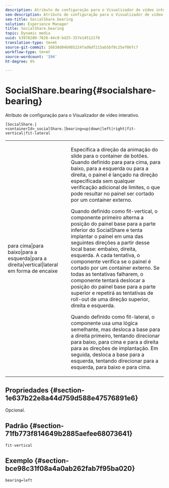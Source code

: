 ```yaml
---
description: Atributo de configuração para o Visualizador de vídeo interativo.
seo-description: Atributo de configuração para o Visualizador de vídeo interativo.
seo-title: SocialShare.bearing
solution: Experience Manager
title: SocialShare.bearing
topic: Dynamic media
uuid: b3978280-7826-44c0-bd25-357e145121f8
translation-type: tm+mt
source-git-commit: 16838d04b005224fad6df215ab5bf8c25ef86fc7
workflow-type: tm+mt
source-wordcount: '194'
ht-degree: 0%

---
```



# SocialShare.bearing{#socialshare-bearing}

Atributo de configuração para o Visualizador de vídeo interativo.

`[SocialShare.|<containerId>_socialShare.]bearing=up|down|left|right|fit-vertical|fit-lateral`

<table id="table_441553CD34C94A58A9D7CBF772DEDDB6"> 
 <tbody> 
  <tr> 
   <td colname="col1"> <p> <span class="codeph"> para cima|para baixo|para a esquerda|para a direita|vertical|lateral em forma de encaixe</span> </p> </td> 
   <td colname="col2"> <p> Especifica a direção da animação do slide para o container de botões. Quando definido para <span class="codeph"> para cima</span>, <span class="codeph"> para baixo</span>, <span class="codeph"> para a esquerda</span> ou <span class="codeph"> para a direita</span>, o painel é lançado na direção especificada sem qualquer verificação adicional de limites, o que pode resultar no painel ser cortado por um container externo. </p> <p>Quando definido como <span class="codeph"> fit-vertical</span>, o componente primeiro alterna a posição do painel base para a parte inferior do SocialShare e tenta implantar o painel em uma das seguintes direções a partir desse local base: embaixo, direita, esquerda. A cada tentativa, o componente verifica se o painel é cortado por um container externo. Se todas as tentativas falharem, o componente tentará deslocar a posição do painel base para a parte superior e repetirá as tentativas de roll-out de uma direção superior, direita e esquerda. </p> <p>Quando definido como <span class="codeph"> fit-lateral</span>, o componente usa uma lógica semelhante, mas desloca a base para a direita primeiro, tentando direcionar para baixo, para cima e para a direita para as direções de implantação. Em seguida, desloca a base para a esquerda, tentando direcionar para a esquerda, para baixo e para cima. </p> </td> 
  </tr> 
 </tbody> 
</table>

## Propriedades {#section-1e637b22e8a44d759d588e47576891e6}

Opcional.

## Padrão {#section-71fb773f814649b2885aefee68073641}

`fit-vertical`

## Exemplo {#section-bce98c31f08a4a0ab262fab7f95ba020}

```
bearing=left
```

